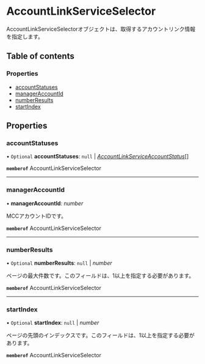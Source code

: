 # AccountLinkServiceSelector


<div lang=\"ja\">AccountLinkServiceSelectorオブジェクトは、取得するアカウントリンク情報を指定します。</div> 

## Table of contents

### Properties

- [accountStatuses](accountlinkserviceselector.md#accountstatuses)
- [managerAccountId](accountlinkserviceselector.md#manageraccountid)
- [numberResults](accountlinkserviceselector.md#numberresults)
- [startIndex](accountlinkserviceselector.md#startindex)

## Properties

### accountStatuses

• `Optional` **accountStatuses**: ``null`` \| [*AccountLinkServiceAccountStatus*](./enums/accountlinkserviceaccountstatus.md)[]

**`memberof`** AccountLinkServiceSelector

___

### managerAccountId

• **managerAccountId**: *number*

<div lang=\"ja\">MCCアカウントIDです。</div> 

**`memberof`** AccountLinkServiceSelector

___

### numberResults

• `Optional` **numberResults**: ``null`` \| *number*

<div lang=\"ja\">ページの最大件数です。このフィールドは、1以上を指定する必要があります。</div> 

**`memberof`** AccountLinkServiceSelector

___

### startIndex

• `Optional` **startIndex**: ``null`` \| *number*

<div lang=\"ja\">ページの先頭のインデックスです。このフィールドは、1以上を指定する必要があります。</div> 

**`memberof`** AccountLinkServiceSelector
